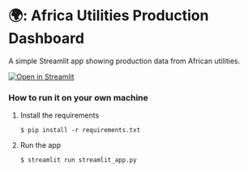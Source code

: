 # 🌍: Africa Utilities Production Dashboard

A simple Streamlit app showing production data from African utilities.

[![Open in Streamlit](https://static.streamlit.io/badges/streamlit_badge_black_white.svg)](https://awup-dashboard.streamlit.app/)

### How to run it on your own machine

1. Install the requirements

   ```
   $ pip install -r requirements.txt
   ```

2. Run the app

   ```
   $ streamlit run streamlit_app.py
   ```
